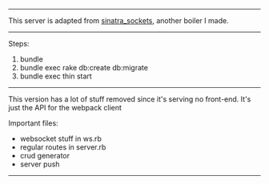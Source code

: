 
---

This server is adapted from
[sinatra_sockets](http://github.com/maxpleaner/sinatra_sockets),
another boiler I made.

---

Steps:

1. bundle
2. bundle exec rake db:create db:migrate
2. bundle exec thin start

---

This version has a lot of stuff removed since it's serving no front-end.
It's just the API for the webpack client

Important files:
  - websocket stuff in ws.rb
  - regular routes in server.rb
  - crud generator
  - server push
---
